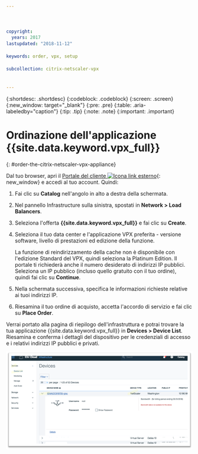 ```yaml
---



copyright:
  years: 2017
lastupdated: "2018-11-12"

keywords: order, vpx, setup

subcollection: citrix-netscaler-vpx


---
```


{:shortdesc: .shortdesc}
{:codeblock: .codeblock}
{:screen: .screen}
{:new_window: target="_blank"}
{:pre: .pre}
{:table: .aria-labeledby="caption"}
{:tip: .tip}
{:note: .note}
{:important: .important}

# Ordinazione dell'applicazione {{site.data.keyword.vpx_full}}
{: #order-the-citrix-netscaler-vpx-appliance}

Dal tuo browser, apri il [Portale del cliente ![Icona link esterno](../../icons/launch-glyph.svg "Icona link esterno")](https://control.softlayer.com/){: new_window} e accedi al tuo account. Quindi:

1. Fai clic su **Catalog** nell'angolo in alto a destra della schermata.
2. Nel pannello Infrastructure sulla sinistra, spostati in **Network > Load Balancers**.
3. Seleziona l'offerta **{{site.data.keyword.vpx_full}}** e fai clic su **Create**.
4. Seleziona il tuo data center e l'applicazione VPX preferita - versione software, livello di prestazioni ed edizione della funzione.

	La funzione di reindirizzamento della cache non è disponibile con l'edizione Standard del VPX, quindi seleziona la Platinum Edition. Il portale ti richiederà anche il numero desiderato di indirizzi IP pubblici. Seleziona un IP pubblico (incluso quello gratuito con il tuo ordine), quindi fai clic su **Continue**.

5. Nella schermata successiva, specifica le informazioni richieste relative ai tuoi indirizzi IP.
6. Riesamina il tuo ordine di acquisto, accetta l'accordo di servizio e fai clic su **Place Order**.

Verrai portato alla pagina di riepilogo dell'infrastruttura e potrai trovare la tua applicazione {{site.data.keyword.vpx_full}} in **Devices > Device List**. Riesamina e conferma i dettagli del dispositivo per le credenziali di accesso e i relativi indirizzi IP pubblici e privati.

  <img src="images/fp3.png" alt="immagine" style="width: 600px;"/>
